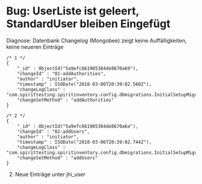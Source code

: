 Bug: UserListe ist geleert, StandardUser bleiben Eingefügt
==========================================================


Diagnose: Datenbank Changelog (Mongobee) zeigt keine Auffälligkeiten, keine neueren Einträge

```
/* 1 */
{
    "_id" : ObjectId("5a9efc661985384de8670a69"),
    "changeId" : "01-addAuthorities",
    "author" : "initiator",
    "timestamp" : ISODate("2018-03-06T20:39:02.560Z"),
    "changeLogClass" : "com.spirittesting.spiritinventory.config.dbmigrations.InitialSetupMigration",
    "changeSetMethod" : "addAuthorities"
}

/* 2 */
{
    "_id" : ObjectId("5a9efc661985384de8670a6a"),
    "changeId" : "02-addUsers",
    "author" : "initiator",
    "timestamp" : ISODate("2018-03-06T20:39:02.744Z"),
    "changeLogClass" : "com.spirittesting.spiritinventory.config.dbmigrations.InitialSetupMigration",
    "changeSetMethod" : "addUsers"
}
```
2. Neue Einträge unter jhi_user


